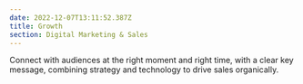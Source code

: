 ```yaml
---
date: 2022-12-07T13:11:52.387Z
title: Growth
section: Digital Marketing & Sales
---
```


Connect with audiences at the right moment and right time, with a clear key message, combining strategy and technology to drive sales organically.
